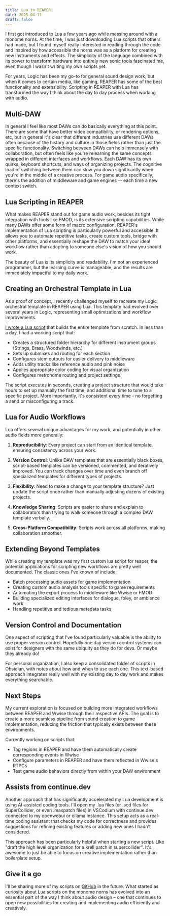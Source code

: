 ```yaml
---
title: Lua in REAPER
date: 2025-04-11
draft: false
---
```

I first got introduced to Lua a few years ago while messing around with a monome norns. At the time, I was just downloading Lua scripts that others had made, but I found myself really interested in reading through the code and inspired by how accessible the norns was as a platform for creating new instruments and effects. The simplicity of the language combined with its power to transform hardware into entirely new sonic tools fascinated me, even though I wasn't writing my own scripts yet.

For years, Logic has been my go-to for general sound design work, but when it comes to certain media, like gaming, REAPER has some of the best functionality and extensibility. Scripting in REAPER with Lua has transformed the way I think about the day to day process when working with audio.

## Multi-DAW

In general I feel like most DAWs can do basically everything at this point. There are some that have better video compatibility, or rendering options, etc, but in general it's clear that different industries use different DAWs often because of the history and culture in those fields rather than just the specific functionality. Switching between DAWs can help immensely with collaboration, but often feels like you're relearning the same concepts wrapped in different interfaces and workflows. Each DAW has its own quirks, keyboard shortcuts, and ways of organizing projects. The cognitive load of switching between them can slow you down significantly when you're in the middle of a creative process. For game audio specifically, there's the addition of middleware and game engines -- each time a new context switch.

## Lua Scripting in REAPER

What makes REAPER stand out for game audio work, besides its tight integration with tools like FMOD, is its extensive scripting capabilities. While many DAWs offer some form of macro configuration, REAPER's implementation of Lua scripting is particularly powerful and accessible. It allows you to automate repetitive tasks, create custom tools, bridge with other platforms, and essentially reshape the DAW to match your ideal workflow rather than adapting to someone else's vision of how you should work.

The beauty of Lua is its simplicity and readability. I'm not an experienced programmer, but the learning curve is manageable, and the results are immediately impactful to my daily work.

## Creating an Orchestral Template in Lua

As a proof of concept, I recently challenged myself to recreate my Logic orchestral template in REAPER using Lua. This template had evolved over several years in Logic, representing small optimizations and workflow improvements.

[I wrote a Lua script](https://github.com/danialrami/reaper-scripts/blob/main/v0_template.lua) that builds the entire template from scratch. In less than a day, I had a working script that:

- Creates a structured folder hierarchy for different instrument groups (Strings, Brass, Woodwinds, etc.)
- Sets up submixes and routing for each section
- Configures stem outputs for easier delivery to middleware
- Adds utility tracks like reference audio and pink noise
- Applies appropriate color coding for visual organization
- Configures metronome routing and project settings

The script executes in seconds, creating a project structure that would take hours to set up manually the first time, and additional time to tune to a specific project. More importantly, it's consistent every time - no forgetting a send or misconfiguring a track.

## Lua for Audio Workflows

Lua offers several unique advantages for my work, and potentially in other audio fields more generally:

1. **Reproducibility**: Every project can start from an identical template, ensuring consistency across your work.
    
2. **Version Control**: Unlike DAW templates that are essentially black boxes, script-based templates can be versioned, commented, and iteratively improved. You can track changes over time and even branch off specialized templates for different types of projects.
    
3. **Flexibility**: Need to make a change to your template structure? Just update the script once rather than manually adjusting dozens of existing projects.
    
4. **Knowledge Sharing**: Scripts are easier to share and explain to collaborators than trying to walk someone through a complex DAW template verbally.
    
5. **Cross-Platform Compatibility**: Scripts work across all platforms, making collaboration smoother.
    

## Extending Beyond Templates

While creating my template was my first custom lua script for reaper, the potential applications for scripting new workflows are pretty well documented. The classic ones I've known of include:

- Batch processing audio assets for game implementation
- Creating custom audio analysis tools specific to game requirements
- Automating the export process to middleware like Wwise or FMOD
- Building specialized editing interfaces for dialogue, foley, or ambience work
- Handling repetitive and tedious metadata tasks

## Version Control and Documentation

One aspect of scripting that I've found particularly valuable is the ability to use proper version control. Hopefully one day version control systems can exist for designers with the same ubiquity as they do for devs. Or maybe they already do!

For personal organization, I also keep a consolidated folder of scripts in Obsidian, with notes about how and when to use each one. This text-based approach integrates really well with my existing day to day work and makes everything searchable.

## Next Steps

My current exploration is focused on building more integrated workflows between REAPER and Wwise through their respective APIs. The goal is to create a more seamless pipeline from sound creation to game implementation, reducing the friction that typically exists between these environments.

Currently working on scripts that:

- Tag regions in REAPER and have them automatically create corresponding events in Wwise
- Configure parameters in REAPER and have them reflected in Wwise's RTPCs
- Test game audio behaviors directly from within your DAW environment

## Assists from continue.dev

Another approach that has significantly accelerated my Lua development is using AI-assisted coding tools. I'll open my .lua files (or .scd files for SuperCollider, or even .maxpatch files) in VSCodium with continue.dev connected to my openwebui or ollama instance. This setup acts as a real-time coding assistant that checks my code for correctness and provides suggestions for refining existing features or adding new ones I hadn't considered.

This approach has been particularly helpful when starting a new script. Like "draft the high level organization for a krell patch in supercollider". It's awesome to just be able to focus on creative implementation rather than boilerplate setup.

## Give it a go

I'll be sharing more of my scripts on [GitHub](https://github.com/danialrami/reaper-scripts) in the future. What started as curiosity about Lua scripts on the monome norns has evolved into an essential part of the way I think about audio design – one that continues to open new possibilities for creating and implementing audio efficiently and creatively.